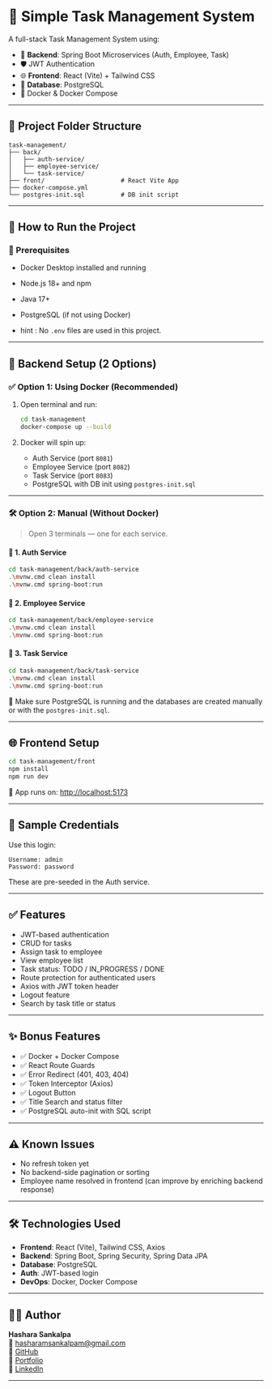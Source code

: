 # 📝 Simple Task Management System

A full-stack Task Management System using:

- 🔧 **Backend**: Spring Boot Microservices (Auth, Employee, Task)
- 🛡️ JWT Authentication
- 🌐 **Frontend**: React (Vite) + Tailwind CSS
- 🐘 **Database**: PostgreSQL
- 🐳 Docker & Docker Compose

---

## 📁 Project Folder Structure

```
task-management/
├── back/
│   ├── auth-service/
│   ├── employee-service/
│   └── task-service/
├── front/                     # React Vite App
├── docker-compose.yml
└── postgres-init.sql          # DB init script
```

---

## 🚀 How to Run the Project

### 🔹 Prerequisites

- Docker Desktop installed and running
- Node.js 18+ and npm
- Java 17+
- PostgreSQL (if not using Docker)

- hint : No `.env` files are used in this project.
  
---



## 🧩 Backend Setup (2 Options)

### ✅ Option 1: Using Docker (Recommended)

1. Open terminal and run:
   ```bash
   cd task-management
   docker-compose up --build
   ```

2. Docker will spin up:
   - Auth Service (port `8081`)
   - Employee Service (port `8082`)
   - Task Service (port `8083`)
   - PostgreSQL with DB init using `postgres-init.sql`

---

### 🛠️ Option 2: Manual (Without Docker)

> Open 3 terminals — one for each service.

#### 🔸 1. Auth Service
```bash
cd task-management/back/auth-service
.\mvnw.cmd clean install
.\mvnw.cmd spring-boot:run
```

#### 🔸 2. Employee Service
```bash
cd task-management/back/employee-service
.\mvnw.cmd clean install
.\mvnw.cmd spring-boot:run
```

#### 🔸 3. Task Service
```bash
cd task-management/back/task-service
.\mvnw.cmd clean install
.\mvnw.cmd spring-boot:run
```

🛑 Make sure PostgreSQL is running and the databases are created manually or with the `postgres-init.sql`.

---

## 🌐 Frontend Setup

```bash
cd task-management/front
npm install
npm run dev
```

📍 App runs on: [http://localhost:5173](http://localhost:5173)

---

## 🔐 Sample Credentials

Use this login:

```
Username: admin
Password: password
```

These are pre-seeded in the Auth service.

---

## ✅ Features

- JWT-based authentication
- CRUD for tasks
- Assign task to employee
- View employee list
- Task status: TODO / IN_PROGRESS / DONE
- Route protection for authenticated users
- Axios with JWT token header
- Logout feature
- Search by task title or status

---

## ✨ Bonus Features

- ✅ Docker + Docker Compose
- ✅ React Route Guards
- ✅ Error Redirect (401, 403, 404)
- ✅ Token Interceptor (Axios)
- ✅ Logout Button
- ✅ Title Search and status filter
- ✅ PostgreSQL auto-init with SQL script

---

## ⚠️ Known Issues

- No refresh token yet
- No backend-side pagination or sorting
- Employee name resolved in frontend (can improve by enriching backend response)

---

## 🛠 Technologies Used

- **Frontend**: React (Vite), Tailwind CSS, Axios
- **Backend**: Spring Boot, Spring Security, Spring Data JPA
- **Database**: PostgreSQL
- **Auth**: JWT-based login
- **DevOps**: Docker, Docker Compose

---

## 👨‍💻 Author

**Hashara Sankalpa**  
📧 hasharamsankalpam@gmail.com  
🔗 [GitHub](https://github.com/hasharas)  
🔗 [Portfolio](https://hasharaportfolio.netlify.app)  
🔗 [LinkedIn](https://linkedin.com/in/hashara-sankalpa)

---
